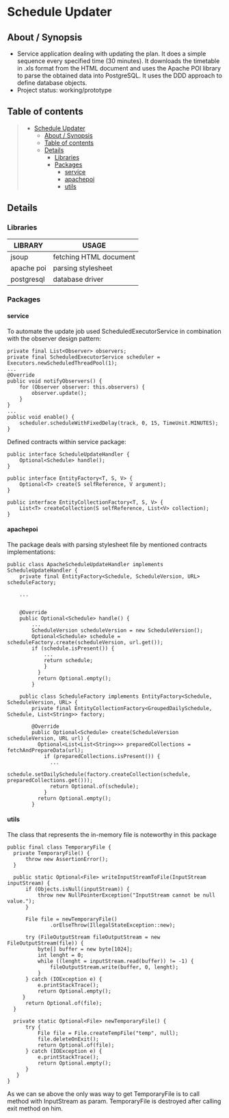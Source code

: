 # Schedule Updater

## About / Synopsis

* Service application dealing with updating the plan. It does a simple sequence every specified time (30 minutes). It downloads the timetable in .xls format from the HTML document and uses the Apache POI library to parse the obtained data into PostgreSQL. It uses the DDD approach to define database objects.
* Project status: working/prototype

## Table of contents

> * [Schedule Updater](#schedule-updater)
>   * [About / Synopsis](#about--synopsis)
>   * [Table of contents](#table-of-contents)
>   * [Details](#details)
>     * [Libraries](#libraries)
>     * [Packages](#packages)
>       * [service](#service)
>       * [apachepoi](#apachepoi)
>       * [utils](#utils)

## Details

### Libraries

| LIBRARY | USAGE | 
| ------- | ----- | 
| jsoup | fetching HTML document |
| apache poi | parsing stylesheet |
| postgresql | database driver |

### Packages

#### service

  To automate the update job used ScheduledExecutorService in combination with the observer design pattern:

    private final List<Observer> observers;
    private final ScheduledExecutorService scheduler = Executors.newScheduledThreadPool(1);
    ...
    @Override
    public void notifyObservers() {
        for (Observer observer: this.observers) {
            observer.update();
        }
    }
    ...
    public void enable() {
        scheduler.scheduleWithFixedDelay(track, 0, 15, TimeUnit.MINUTES);
    }
    

Defined contracts within service package:

    public interface ScheduleUpdateHandler {
        Optional<Schedule> handle();
    }
    
    public interface EntityFactory<T, S, V> {
        Optional<T> create(S selfReference, V argument);
    }
    
    public interface EntityCollectionFactory<T, S, V> {
        List<T> createCollection(S selfReference, List<V> collection);
    }


#### apachepoi

  The package deals with parsing stylesheet file by mentioned contracts implementations:
 
    public class ApacheScheduleUpdateHandler implements ScheduleUpdateHandler {
        private final EntityFactory<Schedule, ScheduleVersion, URL> scheduleFactory;

        ...
        
        
        @Override
        public Optional<Schedule> handle() {
            ...
            ScheduleVersion scheduleVersion = new ScheduleVersion();
            Optional<Schedule> schedule = scheduleFactory.create(scheduleVersion, url.get());
            if (schedule.isPresent()) {
                ...
                return schedule;
                }
              }
              return Optional.empty();
            }
            
        public class ScheduleFactory implements EntityFactory<Schedule, ScheduleVersion, URL> {
            private final EntityCollectionFactory<GroupedDailySchedule, Schedule, List<String>> factory;

            @Override
            public Optional<Schedule> create(ScheduleVersion scheduleVersion, URL url) {
              Optional<List<List<String>>> preparedCollections = fetchAndPrepareData(url);
                if (preparedCollections.isPresent()) {
                  ...
                  schedule.setDailySchedule(factory.createCollection(schedule, preparedCollections.get()));
                  return Optional.of(schedule);
                }
              return Optional.empty();
            }     
  
 
 #### utils

  The class that represents the in-memory file is noteworthy in this package
  
    public final class TemporaryFile {
      private TemporaryFile() {
          throw new AssertionError();
      }

      public static Optional<File> writeInputStreamToFile(InputStream inputStream) {
          if (Objects.isNull(inputStream)) {
              throw new NullPointerException("InputStream cannot be null value.");
          }

          File file = newTemporaryFile()
                  .orElseThrow(IllegalStateException::new);

          try (FileOutputStream fileOutputStream = new FileOutputStream(file)) {
              byte[] buffer = new byte[1024];
              int lenght = 0;
              while ((lenght = inputStream.read(buffer)) != -1) {
                  fileOutputStream.write(buffer, 0, lenght);
              }
          } catch (IOException e) {
              e.printStackTrace();
              return Optional.empty();
         }
          return Optional.of(file);
      }

      private static Optional<File> newTemporaryFile() {
          try {
              File file = File.createTempFile("temp", null);
              file.deleteOnExit();
              return Optional.of(file);
          } catch (IOException e) {
              e.printStackTrace();
              return Optional.empty();
          }
       }
    }
    
 As we can se above the only was way to get TemporaryFile is to call method with InputStream as param.
 TemporaryFile is destroyed after calling exit method on him.
